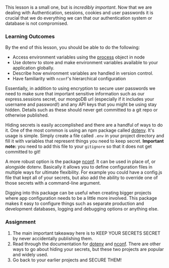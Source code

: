 This lesson is a small one, but is _incredibly important_. Now that we are dealing with Authentication, sessions, cookies and user passwords it is crucial that we do everything we can that our authentication system or database is not compromised.

### Learning Outcomes

By the end of this lesson, you should be able to do the following:

- Access environment variables using the [process](https://nodejs.org/api/process.html#process_process_env) object in node
- Use dotenv to store and make environment variables available to your application globally.
- Describe how environment variables are handled in version control.
- Have familiarity with `nconf`'s hierarchical configuration

Essentially, in addition to using encryption to secure user passwords we need to make sure that important sensitive information such as our express.sessions secret, our mongoDB url (especially if it includes your username and password!) and any API keys that you might be using stay hidden. Details such as these should never get committed to a git repo or otherwise published.

Hiding secrets is easily accomplished and there are a handful of ways to do it. One of the most common is using an npm package called [dotenv](https://github.com/motdotla/dotenv#readme). It's usage is simple. Simply create a file called `.env` in your project directory and fill it with variables that represent things you need to keep secret. **Important note:** you need to add this file to your `gitignore` so that it does not get committed to git!

A more robust option is the package [nconf](https://github.com/indexzero/nconf). It can be used in place of, or alongside dotenv. Basically it allows you to define configuration files in multiple ways for ultimate flexibility. For example you could have a config.js file that kept all of your secrets, but also add the ability to override one of those secrets with a command-line argument.

Digging into this package can be useful when creating bigger projects where app configuration needs to be a little more involved. This package makes it easy to configure things such as separate production and development databases, logging and debugging options or anything else.

### Assignment

<div class="lesson-content__panel" markdown="1">

1. The main important takeaway here is to KEEP YOUR SECRETS SECRET by never accidentally publishing them.
2. Read through the documentation for [dotenv](https://github.com/motdotla/dotenv#readme) and [nconf](https://github.com/indexzero/nconf). There are other ways to go about hiding your secrets, but these two projects are popular and widely used.
3. Go back to your earlier projects and SECURE THEM!
</div>
